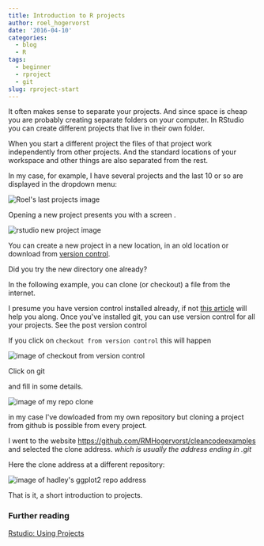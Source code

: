 ```yaml
---
title: Introduction to R projects
author: roel_hogervorst
date: '2016-04-10'
categories:
  - blog
  - R
tags:
  - beginner
  - rproject
  - git
slug: rproject-start
---
```


It often makes sense to separate your projects. And since space is cheap you are probably creating separate folders on your computer. In RStudio you can create different projects that live in their own folder. 

When you start a different project the files of that project work independently from other projects. And the standard locations of your workspace and other things are also separated from the rest. 

In my case, for example, I have several projects and the last 10 or so are displayed in the dropdown menu:

![Roel's last projects image](/img/rstudio-project-dropdown.PNG)


Opening a new project presents you with a screen .

![rstudio new project image](/img/rstudio-create-new-project.PNG)

You can create a new project in a new location, in an old location or download from [version control](https://blog.rmhogervorst.nl/blog/2016/03/01/version-control-start.html  "See a previous post about version control"). 

Did you try the new directory one already?

In the following example, you can clone (or checkout) a file from the internet. 

I presume you have version control installed already, if not [this article](https://stat545-ubc.github.io/git03_rstudio-meet-git.html)  will help you along. Once you've installed git, you can use version control for all your projects. See the post version control

If you click on `checkout from version control` this will happen

![image of checkout from version control](/img/rstudio-versioncontrol.PNG)

Click on git

and fill in some details.

![image of my repo clone](/img/rstudio-clone-git.PNG)

 in my case I've dowloaded from my own repository but cloning a project from github is possible from every project. 

I went to the website <https://github.com/RMHogervorst/cleancodeexamples> and selected the clone address. *which is usually the address ending in .git*

Here the clone address at a different repository:

![image of hadley's ggplot2 repo address](/img/clone-image.PNG)

That is it, a short introduction to projects. 


### Further reading
[Rstudio: Using Projects](https://support.rstudio.com/hc/en-us/articles/200526207-Using-Projects)
